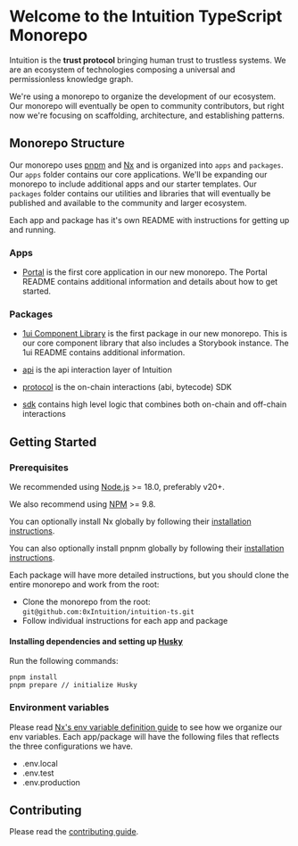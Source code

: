# Welcome to the Intuition TypeScript Monorepo

Intuition is the **trust protocol** bringing human trust to trustless systems. We are an ecosystem of technologies composing a universal and permissionless knowledge graph.

We're using a monorepo to organize the development of our ecosystem. Our monorepo will eventually be open to community contributors, but right now we're focusing on scaffolding, architecture, and establishing patterns.

## Monorepo Structure

Our monorepo uses [pnpm](https://pnpm.io/) and [Nx](https://nx.dev/) and is organized into `apps` and `packages`. Our `apps` folder contains our core applications. We'll be expanding our monorepo to include additional apps and our starter templates. Our `packages` folder contains our utilities and libraries that will eventually be published and available to the community and larger ecosystem.

Each app and package has it's own README with instructions for getting up and running.

### Apps

- [Portal](./apps/portal/) is the first core application in our new monorepo. The Portal README contains additional information and details about how to get started.

### Packages

- [1ui Component Library](./packages/1ui/) is the first package in our new monorepo. This is our core component library that also includes a Storybook instance. The 1ui README contains additional information.

- [api](./packages/api/) is the api interaction layer of Intuition

- [protocol](./packages/protocol/) is the on-chain interactions (abi, bytecode) SDK

- [sdk](./packages/sdk/) contains high level logic that combines both on-chain and off-chain interactions

## Getting Started

### Prerequisites

We recommended using [Node.js](https://nodejs.org/) >= 18.0, preferably v20+.

We also recommend using [NPM](https://www.npmjs.com/) >= 9.8.

You can optionally install Nx globally by following their [installation instructions](https://nx.dev/getting-started/installation).

You can also optionally install pnpnm globally by following their [installation instructions](https://pnpm.io/installation).

Each package will have more detailed instructions, but you should clone the entire monorepo and work from the root:

- Clone the monorepo from the root: `git@github.com:0xIntuition/intuition-ts.git`
- Follow individual instructions for each app and package

#### Installing dependencies and setting up [Husky](https://typicode.github.io/husky/)

Run the following commands:

```
pnpm install
pnpm prepare // initialize Husky
```

### Environment variables

Please read [Nx's env variable definition guide](https://nx.dev/recipes/tips-n-tricks/define-environment-variables) to see how we organize our env variables. Each app/package will have the following files that reflects the three configurations we have.

- .env.local
- .env.test
- .env.production

## Contributing

Please read the [contributing guide](./CONTRIBUTING.md).
